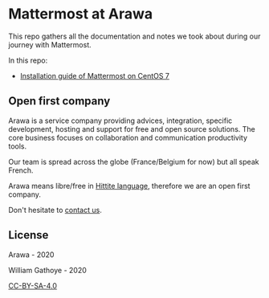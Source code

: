 # Mattermost at Arawa

This repo gathers all the documentation and notes we took about during our journey with Mattermost.

In this repo:

* [Installation guide of Mattermost on CentOS 7](mattermost-centos-7.md)

## Open first company

Arawa is a service company providing advices, integration, specific development, hosting and support for free and open source solutions. The core business focuses on collaboration and communication productivity tools.

Our team is spread across the globe (France/Belgium for now) but all speak French.

Arawa means libre/free in [Hittite language](https://en.wikipedia.org/wiki/Hittite_language), therefore we are an open first company.

Don't hesitate to [contact us](https://www.arawa.fr/contact/).

## License

Arawa - 2020

William Gathoye - 2020

[CC-BY-SA-4.0](LICENSE)
